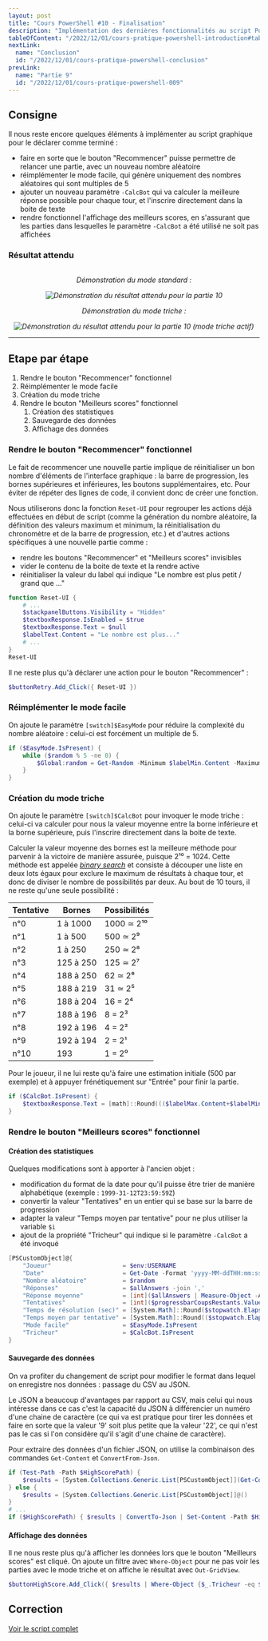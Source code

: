 ```yaml
---
layout: post
title: "Cours PowerShell #10 - Finalisation"
description: "Implémentation des dernières fonctionnalités au script PowerShell, avec notamment un mode triche et une amélioration globale de l'utilisation de l'interface graphique."
tableOfContent: "/2022/12/01/cours-pratique-powershell-introduction#table-des-matières"
nextLink:
  name: "Conclusion"
  id: "/2022/12/01/cours-pratique-powershell-conclusion"
prevLink:
  name: "Partie 9"
  id: "/2022/12/01/cours-pratique-powershell-009"
---
```


## Consigne

Il nous reste encore quelques éléments à implémenter au script graphique pour le déclarer comme terminé :

- faire en sorte que le bouton "Recommencer" puisse permettre de relancer une partie, avec un nouveau nombre aléatoire
- réimplémenter le mode facile, qui génère uniquement des nombres aléatoires qui sont multiples de 5
- ajouter un nouveau paramètre `-CalcBot` qui va calculer la meilleure réponse possible pour chaque tour, et l'inscrire directement dans la boite de texte
- rendre fonctionnel l'affichage des meilleurs scores, en s'assurant que les parties dans lesquelles le paramètre `-CalcBot` a été utilisé ne soit pas affichées

### Résultat attendu

<div style="display: flex; justify-content: space-evenly; flex-wrap: wrap; text-align: center; font-style: italic;">
    <div>
        <p>Démonstration du mode standard :</p>
        <img src="/assets/images/resultat-cours-powershell-010.webp" alt="Démonstration du résultat attendu pour la partie 10">
    </div>
    <div>
        <p>Démonstration du mode triche :</p>
        <img src="/assets/images/resultat-cours-powershell-010-mode-triche.webp" alt="Démonstration du résultat attendu pour la partie 10 (mode triche actif)">
    </div>
</div>

---

## Etape par étape

1. Rendre le bouton "Recommencer" fonctionnel
2. Réimplémenter le mode facile
3. Création du mode triche
4. Rendre le bouton "Meilleurs scores" fonctionnel
   1. Création des statistiques
   2. Sauvegarde des données
   3. Affichage des données

### Rendre le bouton "Recommencer" fonctionnel

Le fait de recommencer une nouvelle partie implique de réinitialiser un bon nombre d'éléments de l'interface graphique : la barre de progression, les bornes supérieures et inférieures, les boutons supplémentaires, etc. Pour éviter de répéter des lignes de code, il convient donc de créer une fonction.

Nous utiliserons donc la fonction `Reset-UI` pour regrouper les actions déjà effectuées en début de script (comme la génération du nombre aléatoire, la définition des valeurs maximum et minimum, la réinitialisation du chronomètre et de la barre de progression, etc.) et d'autres actions spécifiques à une nouvelle partie comme :

- rendre les boutons "Recommencer" et "Meilleurs scores" invisibles
- vider le contenu de la boite de texte et la rendre active
- réinitialiser la valeur du label qui indique "Le nombre est plus petit / grand que ..."

```powershell
function Reset-UI {
    # ...
    $stackpanelButtons.Visibility = "Hidden"
    $textboxResponse.IsEnabled = $true
    $textboxResponse.Text = $null
    $labelText.Content = "Le nombre est plus..."
    # ...
}
Reset-UI
```

Il ne reste plus qu'à déclarer une action pour le bouton "Recommencer" :

```powershell
$buttonRetry.Add_Click({ Reset-UI })
```

### Réimplémenter le mode facile

On ajoute le paramètre `[switch]$EasyMode` pour réduire la complexité du nombre aléatoire : celui-ci est forcément un multiple de 5.

```powershell
if ($EasyMode.IsPresent) {
    while ($random % 5 -ne 0) {
        $Global:random = Get-Random -Minimum $labelMin.Content -Maximum $labelMax.Content
    }
}
```

### Création du mode triche

On ajoute le paramètre `[switch]$CalcBot` pour invoquer le mode triche : celui-ci va calculer pour nous la valeur moyenne entre la borne inférieure et la borne supérieure, puis l'inscrire directement dans la boite de texte.

Calculer la valeur moyenne des bornes est la meilleure méthode pour parvenir à la victoire de manière assurée, puisque 2¹⁰ = 1024. Cette méthode est appelée *[binary search](https://en.wikipedia.org/wiki/Binary_search_algorithm)* et consiste à découper une liste en deux lots égaux pour exclure le maximum de résultats à chaque tour, et donc de diviser le nombre de possibilités par deux. Au bout de 10 tours, il ne reste qu'une seule possibilité :

Tentative | Bornes | Possibilités
--------- | ------ | ------------
n°0 | 1 à 1000 | 1000 ≃ 2¹⁰
n°1 | 1 à 500 | 500 ≃ 2⁹
n°2 | 1 à 250 | 250 ≃ 2⁸
n°3 | 125 à 250 | 125 ≃ 2⁷
n°4 | 188 à 250 | 62 ≃ 2⁶
n°5 | 188 à 219 | 31 ≃ 2⁵
n°6 | 188 à 204 | 16 = 2⁴
n°7 | 188 à 196 | 8 = 2³
n°8 | 192 à 196 | 4 = 2²
n°9 | 192 à 194 | 2 = 2¹
n°10 | 193 | 1 = 2⁰

Pour le joueur, il ne lui reste qu'à faire une estimation initiale (500 par exemple) et à appuyer frénétiquement sur "Entrée" pour finir la partie.

```powershell
if ($CalcBot.IsPresent) {
    $textboxResponse.Text = [math]::Round((($labelMax.Content+$labelMin.Content)/2),0)
}
```

### Rendre le bouton "Meilleurs scores" fonctionnel

#### Création des statistiques

Quelques modifications sont à apporter à l'ancien objet :

- modification du format de la date pour qu'il puisse être trier de manière alphabétique (exemple : `1999-31-12T23:59:59Z`)
- convertir la valeur "Tentatives" en un entier qui se base sur la barre de progression
- adapter la valeur "Temps moyen par tentative" pour ne plus utiliser la variable `$i`
- ajout de la propriété "Tricheur" qui indique si le paramètre `-CalcBot` a été invoqué

```powershell
[PSCustomObject]@{
    "Joueur"                    = $env:USERNAME
    "Date"                      = Get-Date -Format 'yyyy-MM-ddTHH:mm:ssZ'
    "Nombre aléatoire"          = $random
    "Réponses"                  = $allAnswers -join ','
    "Réponse moyenne"           = [int]($allAnswers | Measure-Object -Average).Average
    "Tentatives"                = [int]($progressbarCoupsRestants.Value)
    "Temps de résolution (sec)" = [System.Math]::Round($stopwatch.Elapsed.TotalSeconds,3)
    "Temps moyen par tentative" = [System.Math]::Round(($stopwatch.Elapsed.TotalSeconds / $progressbarCoupsRestants.Value),3)
    "Mode facile"               = $EasyMode.IsPresent
    "Tricheur"                  = $CalcBot.IsPresent
}
```

#### Sauvegarde des données

On va profiter du changement de script pour modifier le format dans lequel on enregistre nos données : passage du CSV au JSON.

Le JSON a beaucoup d'avantages par rapport au CSV, mais celui qui nous intéresse dans ce cas c'est la capacité du JSON à différencier un numéro d'une chaine de caractère (ce qui va est pratique pour tirer les données et faire en sorte que la valeur '9' soit plus petite que la valeur '22', ce qui n'est pas le cas si l'on considère qu'il s'agit d'une chaine de caractère).

Pour extraire des données d'un fichier JSON, on utilise la combinaison des commandes `Get-Content` et `ConvertFrom-Json`.

```powershell
if (Test-Path -Path $HighScorePath) { 
    $results = [System.Collections.Generic.List[PSCustomObject]](Get-Content $HighScorePath | ConvertFrom-Json)
} else {
    $results = [System.Collections.Generic.List[PSCustomObject]]@()
}
# ...
if ($HighScorePath) { $results | ConvertTo-Json | Set-Content -Path $HighScorePath -Encoding UTF8 }
```

#### Affichage des données

Il ne nous reste plus qu'à afficher les données lors que le bouton "Meilleurs scores" est cliqué. On ajoute un filtre avec `Where-Object` pour ne pas voir les parties avec le mode triche et on affiche le résultat avec `Out-GridView`.

```powershell
$buttonHighScore.Add_Click({ $results | Where-Object {$_.Tricheur -eq $false} | Sort-Object -Property 'Temps de résolution (sec)' | Out-GridView })
```

## Correction

<a class="solution" href="https://github.com/leobouard/leobouard.github.io/blob/main/assets/scripts/cours-pratique-powershell-010.ps1" target="_blank">Voir le script complet</a>